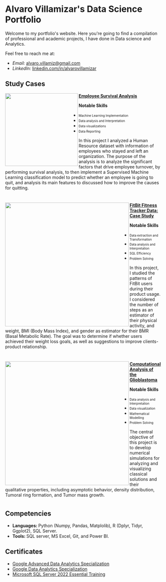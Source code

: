 # Alvaro Villamizar's Data Science Portfolio
Welcome to my portfolio's website. Here you're going to find a compilation of professional and academic projects, I have done in Data science and Analytics.

Feel free to reach me at:
- *Email:* [alvaro.villamiz@gmail.com]()
- *LinkedIn:* [linkedin.com/in/alvarovillamizar](linkedin.com/in/lvarovillamizar)

## Study Cases

<img align="left" width=auto height=235 src="https://instaprop.com/blog/img/blog/alex-kotliarskyi-QBpZGqEMsKg-unsplash.jpg"> **[<u> Employee Survival Analysis </u>](https://github.com/AlvaroVillamizar/Employee_Survival_Analysis)**

<b> Notable Skills </b>
- <font size ="-2">Machine Learning Implementation </font>
- <font size ="-2">Data analysis and Interpretation </font>
- <font size ="-2">Data visualizations </font>
- <font size ="-2">Data Reporting </font>

In this project I analyzed a Human Resource dataset with information of employees who stayed and left an organization. The purpose of the analysis is to analyze the significant factors that drive employee turnover, by performing survival analysis, to then implement a Supervised Machine Learning classification model to predict whether an employee is going to quit, and analysis its main features to discussed how to improve the causes for quitting.


#

<img align="left" width=400 height=auto src="https://miro.medium.com/v2/resize:fit:720/format:webp/1*5yaiuAgK0Uo4X62OW0CAeg.png"> **[<u> FitBit Fitness Tracker Data: Case Study </u>](https://github.com/AlvaroVillamizar/FitBit-Fitness-Tracker-Data-Case-Study.git)**

<b> Notable Skills </b>
- <font size ="-2">Data extraction and Transformation </font>
- <font size ="-2">Data analysis and Interpretation </font>
- <font size ="-2">SQL Efficiency </font>
- <font size ="-2">Problem Solving </font>

In this project, I studied the patterns of FitBit users during their product usage. I considered the number of steps as an estimator of their physical activity, and weight, BMI (Body Mass Index), and gender as estimator for their BMR (Basal Metabolic Rate). The goal was to determine if whether users achieved their weight loss goals, as well as suggestions to improve clients-product relationship.

#

<img align="left" width="400" height=auto src="https://assets.neurosurgicalatlas.com/aaroncohen-gadol-com/Patient_Education/Glioma/glioma-blog-7-fig-1.jpg"> **[<u> Computational Analysis of the Glioblastoma </u>](https://github.com/AlvaroVillamizar/Glioblastomas-Analysis.git)**

<b> Notable Skills </b>
- <font size ="-2">Data analysis and Interpretation </font>
- <font size ="-2">Data visualization </font>
- <font size ="-2">Mathematical Modelling </font>
- <font size ="-2">Problem Solving </font>

The central objective of this project is to develop numerical simulations for analyzing and visualizing classical solutions and their qualitative properties, including asymptotic behavior, density distribution, Tumoral ring formation, and Tumor mass growth.

#

## Competencies
- <strong> Languages: </strong> Python (Numpy, Pandas, Matplolib), R (Dplyr, Tidyr, Ggplot2), SQL Server.
- <strong> Tools: </strong> SQL server, MS Excel, Git, and Power BI.

## Certificates
- [Google Advanced Data Analytics Specialization](https://www.coursera.org/account/accomplishments/specialization/certificate/AQCZD9T436YJ)
- [Google Data Analytics Specialization](https://coursera.org/share/0e538e0dddace4fccf49bdf5a8f4f701)
- [Microsoft SQL Server 2022 Essential Training](https://www.linkedin.com/learning/certificates/bff815d15690ee694796c0e2f32b0180b83cfe241140ad8971e9a875006e7f2a)
